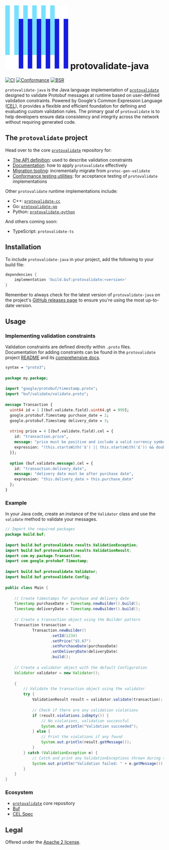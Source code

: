 # [![The Buf logo](.github/buf-logo.svg)][buf] protovalidate-java

[![CI](https://github.com/bufbuild/protovalidate-java/actions/workflows/ci.yaml/badge.svg)](https://github.com/bufbuild/protovalidate-java/actions/workflows/ci.yaml)
[![Conformance](https://github.com/bufbuild/protovalidate-java/actions/workflows/conformance.yaml/badge.svg)](https://github.com/bufbuild/protovalidate-java/actions/workflows/conformance.yaml)
[![BSR](https://img.shields.io/badge/BSR-Module-0C65EC)][buf-mod]

`protovalidate-java` is the Java language implementation of [`protovalidate`](https://github.com/bufbuild/protovalidate) designed to validate Protobuf messages at runtime based on user-defined validation constraints. Powered by Google's Common Expression Language ([CEL](https://github.com/google/cel-spec)), it provides a flexible and efficient foundation for defining and evaluating custom validation rules. The primary goal of `protovalidate` is to help developers ensure data consistency and integrity across the network without requiring generated code.

## The `protovalidate` project

Head over to the core [`protovalidate`](https://github.com/bufbuild/protovalidate/) repository for:

- [The API definition](https://github.com/bufbuild/protovalidate/tree/main/proto/protovalidate/buf/validate/validate.proto): used to describe validation constraints
- [Documentation](https://github.com/bufbuild/protovalidate/tree/main/docs): how to apply `protovalidate` effectively
- [Migration tooling](https://github.com/bufbuild/protovalidate/tree/main/docs/migrate.md): incrementally migrate from `protoc-gen-validate`
- [Conformance testing utilities](https://github.com/bufbuild/protovalidate/tree/main/docs/conformance.md): for acceptance testing of `protovalidate` implementations

Other `protovalidate` runtime implementations include:

- C++: [`protovalidate-cc`](https://github.com/bufbuild/protovalidate-cc)
- Go: [`protovalidate-go`](https://github.com/bufbuild/protovalidate-go)
- Python: [`protovalidate-python`](https://github.com/bufbuild/protovalidate-python)

And others coming soon:

- TypeScript: `protovalidate-ts`

## Installation

To include `protovalidate-java` in your project, add the following to your build file:

```gradle
dependencies {
    implementation 'build.buf:protovalidate:<version>'
}
```

Remember to always check for the latest version of `protovalidate-java` on the project's [GitHub releases page](https://github.com/bufbuild/protovalidate-java/releases) to ensure you're using the most up-to-date version.

## Usage

### Implementing validation constraints

Validation constraints are defined directly within `.proto` files. Documentation for adding constraints can be found in the `protovalidate` project [README](https://github.com/bufbuild/protovalidate) and its [comprehensive docs](https://github.com/bufbuild/protovalidate/tree/main/docs).

```protobuf
syntax = "proto3";

package my.package;

import "google/protobuf/timestamp.proto";
import "buf/validate/validate.proto";

message Transaction {
  uint64 id = 1 [(buf.validate.field).uint64.gt = 999];
  google.protobuf.Timestamp purchase_date = 2;
  google.protobuf.Timestamp delivery_date = 3;
  
  string price = 4 [(buf.validate.field).cel = {
    id: "transaction.price",
    message: "price must be positive and include a valid currency symbol ($ or £)",
    expression: "(this.startsWith('$') || this.startsWith('£')) && double(this.substring(1)) > 0"
  }];
  
  option (buf.validate.message).cel = {
    id: "transaction.delivery_date",
    message: "delivery date must be after purchase date",
    expression: "this.delivery_date > this.purchase_date"
  };
}
```

### Example

In your Java code, create an instance of the `Validator` class and use the `validate` method to validate your messages.

```java
// Import the required packages
package build.buf;

import build.buf.protovalidate.results.ValidationException;
import build.buf.protovalidate.results.ValidationResult;
import com.my.package.Transaction;
import com.google.protobuf.Timestamp;

import build.buf.protovalidate.Validator;
import build.buf.protovalidate.Config;

public class Main {

    // Create timestamps for purchase and delivery date
    Timestamp purchaseDate = Timestamp.newBuilder().build();
    Timestamp deliveryDate = Timestamp.newBuilder().build();

    // Create a transaction object using the Builder pattern
    Transaction transaction =
            Transaction.newBuilder()
                    .setId(1234)
                    .setPrice("$5.67")
                    .setPurchaseDate(purchaseDate)
                    .setDeliveryDate(deliveryDate)
                    .build();

    // Create a validator object with the default Configuration
    Validator validator = new Validator();

    {
        // Validate the transaction object using the validator
        try {
            ValidationResult result = validator.validate(transaction);

            // Check if there are any validation violations
            if (result.violations.isEmpty()) {
                // No violations, validation successful
                System.out.println("Validation succeeded");
            } else {
                // Print the violations if any found
                System.out.println(result.getMessage());
            }
        } catch (ValidationException e) {
            // Catch and print any ValidationExceptions thrown during the validation process
            System.out.println("Validation failed: " + e.getMessage());
        }
    }
}
```

### Ecosystem

- [`protovalidate`](https://github.com/bufbuild/protovalidate) core repository
- [Buf][buf]
- [CEL Spec][cel-spec]

## Legal

Offered under the [Apache 2 license][license].

[license]: LICENSE
[buf]: https://buf.build
[buf-mod]: https://buf.build/bufbuild/protovalidate
[cel-spec]: https://github.com/google/cel-spec

